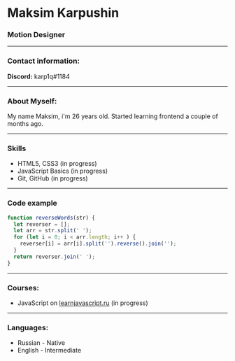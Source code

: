 # Maksim Karpushin
### Motion Designer

---

### Contact information:

**Discord:** karp1q#1184 <br>

---

### About Myself:

My name Maksim, i'm 26 years old. Started learning frontend a couple of months ago. 

---

### Skills 

- HTML5, CSS3 (in progress)
- JavaScript Basics (in progress)
- Git, GitHub (in progress)

---

### Code example

```javascript
function reverseWords(str) {
  let reverser = [];
  let arr = str.split(' ');
  for (let i = 0; i < arr.length; i++ ) {
    reverser[i] = arr[i].split('').reverse().join('');
  }
  return reverser.join(' ');
}
```
---

### Courses:

- JavaScript on [learnjavascript.ru](https://learn.javascript.ru/) (in progress)

---

### Languages:

- Russian \- Native
- English \- Intermediate <br>

